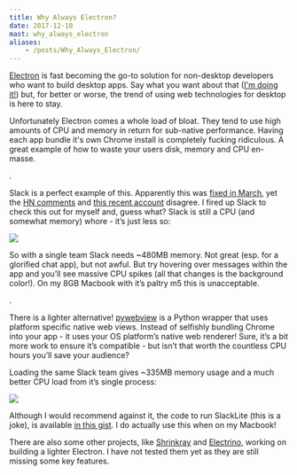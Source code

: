 ```yaml
---
title: Why Always Electron?
date: 2017-12-10
mast: why_always_electron
aliases:
    - /posts/Why_Always_Electron/
---
```


[Electron](https://electronjs.org/) is fast becoming the go-to solution for non-desktop developers who want to build desktop apps. Say what you want about that ([I'm doing it!](https://github.com/Fizzadar/kanmail)) but, for better or worse, the trend of using web technologies for desktop is here to stay.

Unfortunately Electron comes a whole load of bloat. They tend to use high amounts of CPU and memory in return for  sub-native performance. Having each app bundle it's own Chrome install is completely fucking ridiculous. A great example of how to waste your users disk, memory and CPU en-masse.

.

Slack is a perfect example of this. Apparently this was [fixed in March](https://slack.engineering/reducing-slacks-memory-footprint-4480fec7e8eb), yet the [HN comments](https://news.ycombinator.com/item?id=13785793) and [this recent account](https://medium.com/@matt.at.ably/wheres-all-my-cpu-and-memory-gone-the-answer-slack-9e5c39207cab) disagree. I fired up Slack to check this out for myself and, guess what? Slack is still a CPU (and somewhat memory) whore - it’s just less so:

![](/img/posts/why_always_electron/slack_resources.gif)

So with a single team Slack needs ~480MB memory. Not great (esp. for a  glorified chat app), but not awful. But try hovering over  messages within the app and you’ll see massive CPU spikes (all that changes is the background color!). On my 8GB Macbook with it’s paltry m5 this is unacceptable.

.

There is a lighter alternative! [pywebview](https://github.com/r0x0r/pywebview) is a Python wrapper that uses platform specific native  web views. Instead of selfishly bundling Chrome into your app - it uses your OS platform’s native web renderer! Sure, it’s a bit more  work to ensure it’s compatible - but isn’t that worth the countless CPU  hours you’ll save your audience?

Loading the same Slack team gives ~335MB memory usage and a much better CPU load from it’s single process:

![](/img/posts/why_always_electron/slacklite_resources.gif)

Although I would recommend against it, the code to run SlackLite (this is a joke), is available [in this gist](https://gist.github.com/Fizzadar/3e44babe768edbc2974fa5a7ba49f90a). I do actually use this when on my Macbook!

There are also some other projects, like [Shrinkray](https://github.com/francoislaberge/shrinkray) and [Electrino](https://github.com/pojala/electrino), working on building a lighter Electron. I have not tested them yet as they are still missing some key features.
